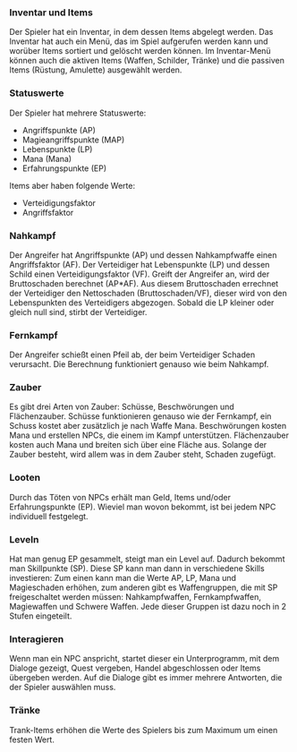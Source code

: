 ### Inventar und Items

Der Spieler hat ein Inventar, in dem dessen Items abgelegt werden.
Das Inventar hat auch ein Menü, das im Spiel aufgerufen werden kann und worüber Items sortiert und gelöscht werden
können. Im Inventar-Menü können auch die aktiven Items (Waffen, Schilder, Tränke) und die passiven Items (Rüstung, 
Amulette) ausgewählt werden.

### Statuswerte

Der Spieler hat mehrere Statuswerte:

* Angriffspunkte (AP)
* Magieangriffspunkte (MAP)
* Lebenspunkte (LP)
* Mana (Mana)
* Erfahrungspunkte (EP)

Items aber haben folgende Werte:

* Verteidigungsfaktor
* Angriffsfaktor

### Nahkampf

Der Angreifer hat Angriffspunkte (AP) und dessen Nahkampfwaffe einen Angriffsfaktor (AF).
Der Verteidiger hat Lebenspunkte (LP) und dessen Schild einen Verteidigungsfaktor (VF).
Greift der Angreifer an, wird der Bruttoschaden berechnet (AP*AF).
Aus diesem Bruttoschaden errechnet der Verteidiger den Nettoschaden (Bruttoschaden/VF),
dieser wird von den Lebenspunkten des Verteidigers abgezogen.
Sobald die LP kleiner oder gleich null sind, stirbt der Verteidiger.

### Fernkampf

Der Angreifer schießt einen Pfeil ab, der beim Verteidiger Schaden verursacht. Die Berechnung
funktioniert genauso wie beim Nahkampf.

### Zauber

Es gibt drei Arten von Zauber: Schüsse, Beschwörungen und Flächenzauber.
Schüsse funktionieren genauso wie der Fernkampf, ein Schuss kostet aber zusätzlich je nach Waffe Mana.
Beschwörungen kosten Mana und erstellen NPCs, die einem im Kampf unterstützen.
Flächenzauber kosten auch Mana und breiten sich über eine Fläche aus. Solange der Zauber besteht, wird allem
was in dem Zauber steht, Schaden zugefügt.

### Looten

Durch das Töten von NPCs erhält man Geld, Items und/oder Erfahrungspunkte (EP). Wieviel man wovon bekommt, ist bei jedem NPC
individuell festgelegt.

### Leveln

Hat man genug EP gesammelt, steigt man ein Level auf. Dadurch bekommt man Skillpunkte (SP). Diese SP kann man dann in verschiedene
Skills investieren: Zum einen kann man die Werte AP, LP, Mana und Magieschaden erhöhen, zum anderen gibt es Waffengruppen, die
mit SP freigeschaltet werden müssen: Nahkampfwaffen, Fernkampfwaffen, Magiewaffen und Schwere Waffen. Jede dieser Gruppen ist dazu noch
in 2 Stufen eingeteilt.

### Interagieren

Wenn man ein NPC anspricht, startet dieser ein Unterprogramm, mit dem Dialoge gezeigt, Quest vergeben, Handel abgeschlossen oder
Items übergeben werden. Auf die Dialoge gibt es immer mehrere Antworten, die der Spieler auswählen muss.

### Tränke

Trank-Items erhöhen die Werte des Spielers bis zum Maximum um einen festen Wert.
